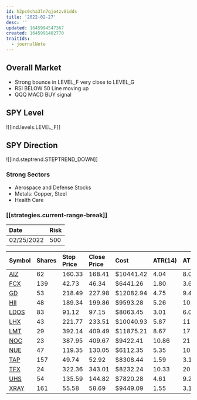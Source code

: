 ```yaml
---
id: h2pc0sha3ln7qjo4zv8idds
title: '2022-02-27'
desc: ''
updated: 1645994547367
created: 1645991402770
traitIds:
  - journalNote
---
```


## Overall Market

* Strong bounce in LEVEL_F very close to LEVEL_G
* RSI BELOW 50 Line moving up
* QQQ MACD BUY signal

## SPY Level

![[ind.levels.LEVEL_F]]

## SPY Direction

![[ind.steptrend.STEPTREND_DOWN]]

### Strong Sectors

* Aerospace and Defense Stocks
* Metals: Copper, Steel
* Health Care

### [[strategies.current-range-break]]

| Date | Risk |
| :----- | :----- |
| 02/25/2022 | 500 |

| Symbol | Shares | Stop Price | Close Price | Cost | ATR(14) | ATR(14)*2 |
| :----- | :----- | :-------- | :--------- | :--- | :------ | :------ |
| [AIZ](https://seekingalpha.com/symbol/AIZ) | 62 | 160.33 | 168.41 | $10441.42 | 4.04 | 8.08 |
| [FCX](https://seekingalpha.com/symbol/FCX) | 139 | 42.73 | 46.34 | $6441.26 | 1.80 | 3.61 |
| [GD](https://seekingalpha.com/symbol/GD) | 53 | 218.49 | 227.98 | $12082.94 | 4.75 | 9.49 |
| [HII](https://seekingalpha.com/symbol/HII) | 48 | 189.34 | 199.86 | $9593.28 | 5.26 | 10.52 |
| [LDOS](https://seekingalpha.com/symbol/LDOS) | 83 | 91.12 | 97.15 | $8063.45 | 3.01 | 6.03 |
| [LHX](https://seekingalpha.com/symbol/LHX) | 43 | 221.77 | 233.51 | $10040.93 | 5.87 | 11.74 |
| [LMT](https://seekingalpha.com/symbol/LMT) | 29 | 392.14 | 409.49 | $11875.21 | 8.67 | 17.35 |
| [NOC](https://seekingalpha.com/symbol/NOC) | 23 | 387.95 | 409.67 | $9422.41 | 10.86 | 21.72 |
| [NUE](https://seekingalpha.com/symbol/NUE) | 47 | 119.35 | 130.05 | $6112.35 | 5.35 | 10.70 |
| [TAP](https://seekingalpha.com/symbol/TAP) | 157 | 49.74 | 52.92 | $8308.44 | 1.59 | 3.18 |
| [TFX](https://seekingalpha.com/symbol/TFX) | 24 | 322.36 | 343.01 | $8232.24 | 10.33 | 20.65 |
| [UHS](https://seekingalpha.com/symbol/UHS) | 54 | 135.59 | 144.82 | $7820.28 | 4.61 | 9.23 |
| [XRAY](https://seekingalpha.com/symbol/XRAY) | 161 | 55.58 | 58.69 | $9449.09 | 1.55 | 3.11 |

